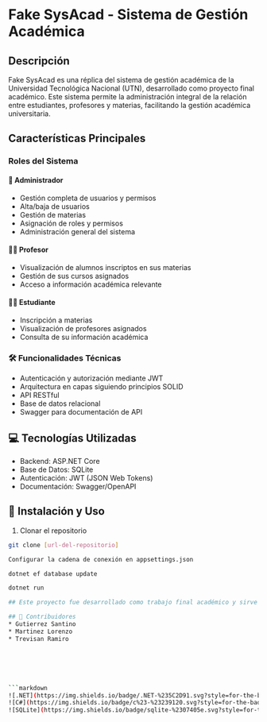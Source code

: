 # Fake SysAcad - Sistema de Gestión Académica

## Descripción
Fake SysAcad es una réplica del sistema de gestión académica de la Universidad Tecnológica Nacional (UTN), desarrollado como proyecto final académico. Este sistema permite la administración integral de la relación entre estudiantes, profesores y materias, facilitando la gestión académica universitaria.

## Características Principales

### Roles del Sistema
#### 👑 Administrador
- Gestión completa de usuarios y permisos
- Alta/baja de usuarios
- Gestión de materias
- Asignación de roles y permisos
- Administración general del sistema

#### 👨‍🏫 Profesor
- Visualización de alumnos inscriptos en sus materias
- Gestión de sus cursos asignados
- Acceso a información académica relevante

#### 👨‍🎓 Estudiante
- Inscripción a materias
- Visualización de profesores asignados
- Consulta de su información académica

### 🛠️ Funcionalidades Técnicas
- Autenticación y autorización mediante JWT
- Arquitectura en capas siguiendo principios SOLID
- API RESTful
- Base de datos relacional
- Swagger para documentación de API

## 💻 Tecnologías Utilizadas
- Backend: ASP.NET Core
- Base de Datos: SQLite
- Autenticación: JWT (JSON Web Tokens)
- Documentación: Swagger/OpenAPI

## 🚀 Instalación y Uso
1. Clonar el repositorio
```bash
git clone [url-del-repositorio]

Configurar la cadena de conexión en appsettings.json

dotnet ef database update

dotnet run

## Este proyecto fue desarrollado como trabajo final académico y sirve como demostración de implementación de un sistema de gestión educativa, replicando las funcionalidades básicas del sistema SysAcad de la UTN.

## 👥 Contribuidores
* Gutierrez Santino
* Martinez Lorenzo
* Trevisan Ramiro






```markdown
![.NET](https://img.shields.io/badge/.NET-%235C2D91.svg?style=for-the-badge&logo=.net&logoColor=white)
![C#](https://img.shields.io/badge/c%23-%23239120.svg?style=for-the-badge&logo=c-sharp&logoColor=white)
![SQLite](https://img.shields.io/badge/sqlite-%2307405e.svg?style=for-the-badge&logo=sqlite&logoColor=white)

